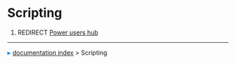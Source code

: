 # Scripting
1.  REDIRECT [Power users hub](Power_users_hub.md)



---
![](images/Right_arrow.png) [documentation index](../README.md) > Scripting
